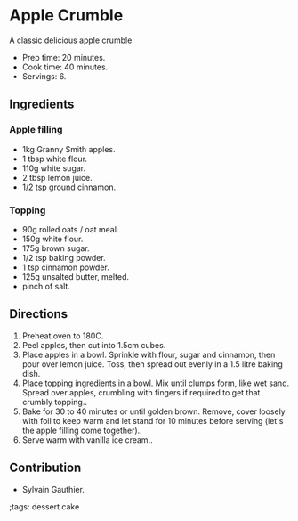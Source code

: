 # Apple Crumble

A classic delicious apple crumble

- Prep time: 20 minutes.
- Cook time: 40 minutes.
- Servings: 6.

## Ingredients

### Apple filling

- 1kg Granny Smith apples.
- 1 tbsp white flour.
- 110g white sugar.
- 2 tbsp lemon juice.
- 1/2 tsp ground cinnamon.

### Topping

- 90g rolled oats / oat meal.
- 150g white flour.
- 175g brown sugar.
- 1/2 tsp baking powder.
- 1 tsp cinnamon powder.
- 125g unsalted butter, melted.
- pinch of salt.

## Directions

1. Preheat oven to 180C.
2. Peel apples, then cut into 1.5cm cubes.
3. Place apples in a bowl. Sprinkle with flour, sugar and cinnamon, then pour over lemon juice. Toss, then spread out evenly in a 1.5 litre baking dish.
4. Place topping ingredients in a bowl. Mix until clumps form, like wet sand. Spread over apples, crumbling with fingers if required to get that crumbly topping..
5. Bake for 30 to 40 minutes or until golden brown. Remove, cover loosely with foil to keep warm and let stand for 10 minutes before serving (let's the apple filling come together)..
6. Serve warm with vanilla ice cream..

## Contribution

- Sylvain Gauthier.

;tags: dessert cake
